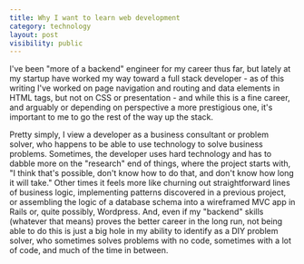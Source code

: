 ```yaml
---
title: Why I want to learn web development
category: technology
layout: post
visibility: public
---
```


I've been "more of a backend" engineer for my career thus far, but lately at my startup have worked my way toward a full stack developer - as of this writing I've worked on page navigation and routing and data elements in HTML tags, but not on CSS or presentation - and while this is a fine career, and arguably or depending on perspective a more prestigious one, it's important to me to go the rest of the way up the stack.

Pretty simply, I view a developer as a business consultant or problem solver, who happens to be able to use technology to solve business problems.  Sometimes, the developer uses hard technology and has to dabble more on the "research" end of things, where the project starts with, "I think that's possible, don't know how to do that, and don't know how long it will take." Other times it feels more like churning out straightforward lines of business logic, implementing patterns discovered in a previous project, or assembling the logic of a database schema into a wireframed MVC app in Rails or, quite possibly, Wordpress.  And, even if my "backend" skills (whatever that means) proves the better career in the long run, not being able to do this is just a big hole in my ability to identify as a DIY problem solver, who sometimes solves problems with no code, sometimes with a lot of code, and much of the time in between.